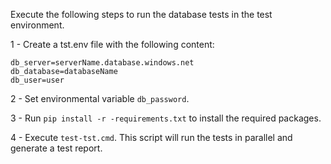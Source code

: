 Execute the following steps to run the database tests in the test environment.

1 - Create a tst.env file with the following content:

```
db_server=serverName.database.windows.net
db_database=databaseName
db_user=user
```
2 - Set environmental variable `db_password`.

3 - Run `pip install -r -requirements.txt` to install the required packages.

4 - Execute `test-tst.cmd`. This script will run the tests in parallel and generate a test report.

